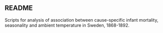 README
--------

Scripts for analysis of association between cause-specific infant mortality, seasonality and ambient temperature in Sweden, 1868-1892.
